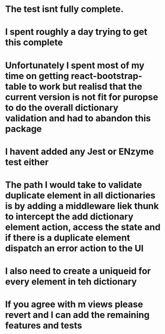 # The test isnt fully complete. 
# I spent roughly a day trying to get this complete
# Unfortunately I spent most of my time on getting react-bootstrap-table to work but realisd that the current version is not fit for puropse to do the overall dictionary validation and had to abandon this package
# I havent added any Jest or ENzyme test either
# The path I would take to validate duplicate element in all dictionaries is by adding a middleware liek thunk to intercept the add dictionary element action, access the state and if there is a duplicate element dispatch an error action to the UI
# I also need to create a uniqueid for every element in teh dictionary
# If you agree with m views please revert and I can add the remaining features and tests


